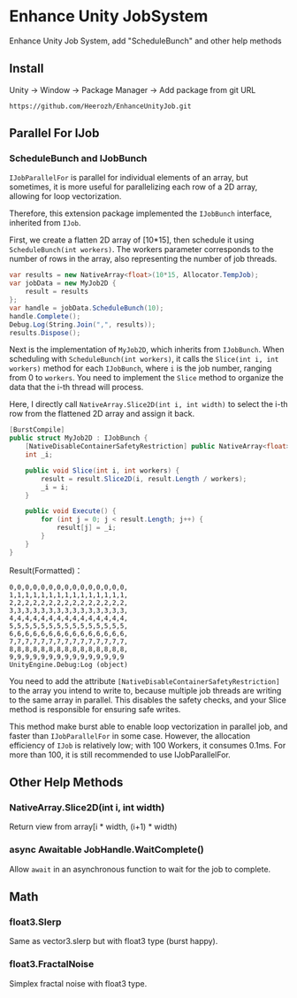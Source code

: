 # Enhance Unity JobSystem
Enhance Unity Job System, add "ScheduleBunch" and other help methods

## Install

Unity -> Window -> Package Manager -> Add package from git URL

```
https://github.com/Heerozh/EnhanceUnityJob.git
```

## Parallel For IJob

### ScheduleBunch and IJobBunch

`IJobParallelFor` is parallel for individual elements of an array, 
but sometimes, 
it is more useful for parallelizing each row of a 2D array, 
allowing for loop vectorization.

Therefore, 
this extension package implemented the `IJobBunch` interface,
inherited from `IJob`.

First, we create a flatten 2D array of [10*15], 
then schedule it using `ScheduleBunch(int workers)`. 
The workers parameter corresponds to the number of rows in the array, 
also representing the number of job threads.

```csharp
var results = new NativeArray<float>(10*15, Allocator.TempJob);
var jobData = new MyJob2D {
    result = results
};
var handle = jobData.ScheduleBunch(10);
handle.Complete();
Debug.Log(String.Join(",", results));
results.Dispose();
```

Next is the implementation of `MyJob2D`, 
which inherits from `IJobBunch`. 
When scheduling with `ScheduleBunch(int workers)`, 
it calls the `Slice(int i, int workers)` method for each `IJobBunch`, 
where `i` is the job number, ranging from 0 to `workers`. 
You need to implement the `Slice` method to organize the data that the i-th thread 
will process.

Here, I directly call `NativeArray.Slice2D(int i, int width)` to select the i-th row 
from the flattened 2D array and assign it back.

```csharp
[BurstCompile]
public struct MyJob2D : IJobBunch {
    [NativeDisableContainerSafetyRestriction] public NativeArray<float> result;
    int _i;

    public void Slice(int i, int workers) {
        result = result.Slice2D(i, result.Length / workers);
        _i = i;
    }

    public void Execute() {
        for (int j = 0; j < result.Length; j++) {
            result[j] = _i;
        }
    }
}
```

Result(Formatted)：

```
0,0,0,0,0,0,0,0,0,0,0,0,0,0,0,
1,1,1,1,1,1,1,1,1,1,1,1,1,1,1,
2,2,2,2,2,2,2,2,2,2,2,2,2,2,2,
3,3,3,3,3,3,3,3,3,3,3,3,3,3,3,
4,4,4,4,4,4,4,4,4,4,4,4,4,4,4,
5,5,5,5,5,5,5,5,5,5,5,5,5,5,5,
6,6,6,6,6,6,6,6,6,6,6,6,6,6,6,
7,7,7,7,7,7,7,7,7,7,7,7,7,7,7,
8,8,8,8,8,8,8,8,8,8,8,8,8,8,8,
9,9,9,9,9,9,9,9,9,9,9,9,9,9,9
UnityEngine.Debug:Log (object)
```

You need to add the attribute `[NativeDisableContainerSafetyRestriction]`
to the array you intend to write to, 
because multiple job threads are writing to the same array in parallel. 
This disables the safety checks, 
and your Slice method is responsible for ensuring safe writes.

This method make burst able to enable loop vectorization in parallel job, 
and faster than `IJobParallelFor` in some case.
However, the allocation efficiency of `IJob` is relatively low; 
with 100 Workers, it consumes 0.1ms. For more than 100, 
it is still recommended to use IJobParallelFor.

## Other Help Methods
### NativeArray.Slice2D(int i, int width)

Return view from array[i * width, (i+1) * width)

### async Awaitable JobHandle.WaitComplete()

Allow `await` in an asynchronous function to wait for the job to complete.

## Math

### float3.Slerp

Same as vector3.slerp but with float3 type (burst happy).

### float3.FractalNoise

Simplex fractal noise with float3 type.
